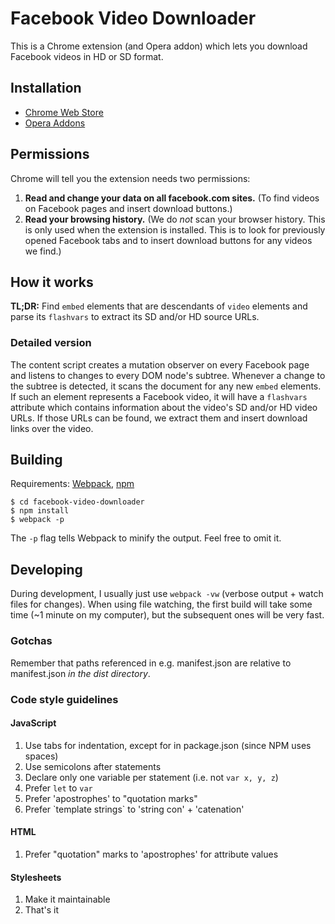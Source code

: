 # Facebook Video Downloader

This is a Chrome extension (and Opera addon) which lets you download Facebook videos in HD or SD format.

## Installation

* [Chrome Web Store](https://chrome.google.com/webstore/detail/facebook-video-downloader/ailljefjagbgbiedgnpdahpdhfpkaadj)
* [Opera Addons](https://addons.opera.com/sv/extensions/details/facebook-video-downloader)

## Permissions

Chrome will tell you the extension needs two permissions:

1. **Read and change your data on all facebook.com sites.** (To find videos on Facebook pages and insert download buttons.)
2. **Read your browsing history.** (We do *not* scan your browser history. This is only used when the extension is installed. This is to look for previously opened Facebook tabs and to insert download buttons for any videos we find.)

## How it works

**TL;DR:** Find `embed` elements that are descendants of `video` elements and parse its `flashvars` to extract its SD and/or HD source URLs.

### Detailed version

The content script creates a mutation observer on every Facebook page and listens to changes to every DOM node's subtree. Whenever a change to the subtree is detected, it scans the document for any new `embed` elements. If such an element represents a Facebook video, it will have a `flashvars` attribute which contains information about the video's SD and/or HD video URLs. If those URLs can be found, we extract them and insert download links over the video.

## Building

Requirements: [Webpack](https://webpack.github.io), [npm](https://www.npmjs.com)

    $ cd facebook-video-downloader
    $ npm install
    $ webpack -p

The `-p` flag tells Webpack to minify the output. Feel free to omit it.

## Developing

During development, I usually just use `webpack -vw` (verbose output + watch files for changes). When using file watching, the first build will take some time (~1 minute on my computer), but the subsequent ones will be very fast.

### Gotchas

Remember that paths referenced in e.g. manifest.json are relative to manifest.json *in the dist directory*.

### Code style guidelines

#### JavaScript

1. Use tabs for indentation, except for in package.json (since NPM uses spaces)
1. Use semicolons after statements
1. Declare only one variable per statement (i.e. not `var x, y, z`)
1. Prefer `let` to `var`
1. Prefer 'apostrophes' to "quotation marks"
1. Prefer \`template strings\` to 'string con' + 'catenation'

#### HTML

1. Prefer "quotation" marks to 'apostrophes' for attribute values

#### Stylesheets

1. Make it maintainable
1. That's it
